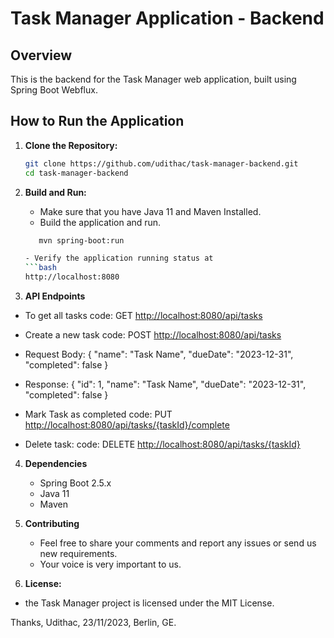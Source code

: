 # Task Manager Application - Backend

## Overview

This is the backend for the Task Manager web application, built using Spring Boot Webflux.

## How to Run the Application

1. **Clone the Repository:**

   ```bash
   git clone https://github.com/udithac/task-manager-backend.git
   cd task-manager-backend


2. **Build and Run:**

   - Make sure that you have Java 11 and Maven Installed.
   - Build the application and run.
   ```bash
      mvn spring-boot:run
   
   - Verify the application running status at
   ```bash
   http://localhost:8080

3. **API Endpoints**

- To get all tasks
code:
    GET <http://localhost:8080/api/tasks>

- Create a new task
code:
    POST <http://localhost:8080/api/tasks>

- Request Body:
    {
    "name": "Task Name",
    "dueDate": "2023-12-31",
    "completed": false
    }

- Response:
    {
    "id": 1,
    "name": "Task Name",
    "dueDate": "2023-12-31",
    "completed": false
    }

- Mark Task as completed
code:
    PUT <http://localhost:8080/api/tasks/{taskId}/complete>

- Delete task:
code:
    DELETE <http://localhost:8080/api/tasks/{taskId}>

4. **Dependencies**
    - Spring Boot 2.5.x
    - Java 11
    - Maven

5. **Contributing**
    - Feel free to share your comments and report any issues or send us new requirements.
    - Your voice is very important to us.

6. **License:**

- the Task Manager project is licensed under the MIT License.


Thanks, Udithac, 23/11/2023, Berlin, GE.
